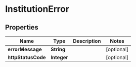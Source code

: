 

# InstitutionError


## Properties

Name | Type | Description | Notes
------------ | ------------- | ------------- | -------------
**errorMessage** | **String** |  |  [optional]
**httpStatusCode** | **Integer** |  |  [optional]



